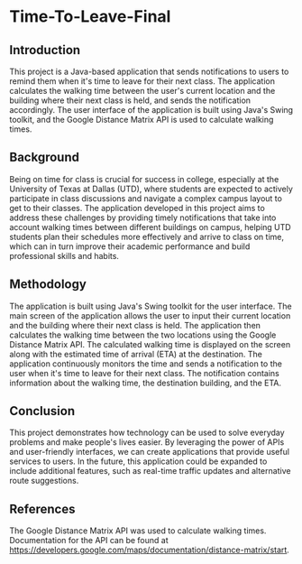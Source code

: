 # Time-To-Leave-Final
## Introduction
This project is a Java-based application that sends notifications to users to remind them when it's time to leave for their next class. The application calculates the walking time between the user's current location and the building where their next class is held, and sends the notification accordingly. The user interface of the application is built using Java's Swing toolkit, and the Google Distance Matrix API is used to calculate walking times.

## Background
Being on time for class is crucial for success in college, especially at the University of Texas at Dallas (UTD), where students are expected to actively participate in class discussions and navigate a complex campus layout to get to their classes. The application developed in this project aims to address these challenges by providing timely notifications that take into account walking times between different buildings on campus, helping UTD students plan their schedules more effectively and arrive to class on time, which can in turn improve their academic performance and build professional skills and habits.

## Methodology
The application is built using Java's Swing toolkit for the user interface. The main screen of the application allows the user to input their current location and the building where their next class is held. The application then calculates the walking time between the two locations using the Google Distance Matrix API. The calculated walking time is displayed on the screen along with the estimated time of arrival (ETA) at the destination.
The application continuously monitors the time and sends a notification to the user when it's time to leave for their next class. The notification contains information about the walking time, the destination building, and the ETA.

## Conclusion
This project demonstrates how technology can be used to solve everyday problems and make people's lives easier. By leveraging the power of APIs and user-friendly interfaces, we can create applications that provide useful services to users. In the future, this application could be expanded to include additional features, such as real-time traffic updates and alternative route suggestions.

## References
The Google Distance Matrix API was used to calculate walking times. Documentation for the API can be found at https://developers.google.com/maps/documentation/distance-matrix/start.
